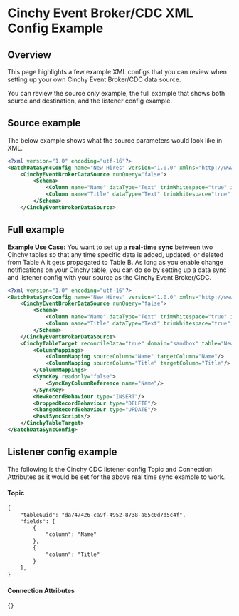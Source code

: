 # Cinchy Event Broker/CDC XML Config Example

## Overview

This page highlights a few example XML configs that you can review when setting up your own Cinchy Event Broker/CDC data source.

You can review the source only example, the full example that shows both source and destination, and the listener config example.

## Source example

The below example shows what the source parameters would look like in XML.

```xml
<?xml version="1.0" encoding="utf-16"?>
<BatchDataSyncConfig name="New Hires" version="1.0.0" xmlns="http://www.cinchy.co">
    <CinchyEventBrokerDataSource runQuery="false">
        <Schema>
            <Column name="Name" dataType="Text" trimWhitespace="true" isMandatory="false" validateData="false"/>
            <Column name="Title" dataType="Text" trimWhitespace="true" isMandatory="false" validateData="false"/>
        </Schema>
    </CinchyEventBrokerDataSource>
```

## Full example

**Example Use Case:** You want to set up a **real-time sync** between two Cinchy tables so that any time specific data is added, updated, or deleted from Table A it gets propagated to Table B. As long as you enable change notifications on your Cinchy table, you can do so by setting up a data sync and listener config with your source as the Cinchy Event Broker/CDC.

```xml
<?xml version="1.0" encoding="utf-16"?>
<BatchDataSyncConfig name="New Hires" version="1.0.0" xmlns="http://www.cinchy.co">
    <CinchyEventBrokerDataSource runQuery="false">
        <Schema>
            <Column name="Name" dataType="Text" trimWhitespace="true" isMandatory="false" validateData="false"/>
            <Column name="Title" dataType="Text" trimWhitespace="true" isMandatory="false" validateData="false"/>
        </Schema>
    </CinchyEventBrokerDataSource>
    <CinchyTableTarget reconcileData="true" domain="sandbox" table="New Employees" suppressDuplicateErrors="false" degreeOfParallelism="1">
        <ColumnMappings>
            <ColumnMapping sourceColumn="Name" targetColumn="Name"/>
            <ColumnMapping sourceColumn="Title" targetColumn="Title"/>
        </ColumnMappings>
        <SyncKey readonly="false">
            <SyncKeyColumnReference name="Name"/>
        </SyncKey>
        <NewRecordBehaviour type="INSERT"/>
        <DroppedRecordBehaviour type="DELETE"/>
        <ChangedRecordBehaviour type="UPDATE"/>
        <PostSyncScripts/>
    </CinchyTableTarget>
</BatchDataSyncConfig>
```

## Listener config example

The following is the Cinchy CDC listener config Topic and Connection Attributes as it would be set for the above real time sync example to work.

#### Topic

```xml
{
    "tableGuid": "da747426-ca9f-4952-8738-a85c0d7d5c4f",
    "fields": [
        {
            "column": "Name"
        },
        {
            "column": "Title"
        }
    ],
}
```

#### Connection Attributes

```
{}
```
